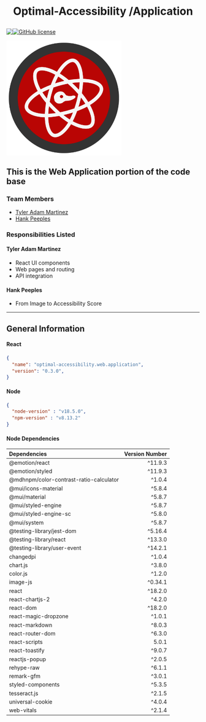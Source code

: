 # <p align="center"> Optimal-Accessibility /Application

<p align="center" style="display: flex;" >
<img src="https://visitor-badge.glitch.me/badge?page_id=tyleradammartinez.Optimal-Accessibility" />
<a href="https://github.com/TylerAdamMartinez/Optimal-Accessibility/blob/main/LICENSE"><img alt="GitHub license" src="https://img.shields.io/github/license/TylerAdamMartinez/Optimal-Accessibility"></a>
</p>


<p align="center" style="display: flex;" >
<img alt="Optimal-Accessibility-Frontend-Image" src="https://github.com/TylerAdamMartinez/Optimal-Accessibility/blob/main/Docs/Assets/Logo/Optimal-Accessibility-Frontend-Logo.svg" height="300px" width="300px" />
 </p>

This is the Web Application portion of the code base
---

### Team Members
- [Tyler Adam Martinez](https://github.com/TylerAdamMartinez/)
- [Hank Peeples](https://github.com/hankpeeples)

### Responsibilities Listed
#### Tyler Adam Martinez
* React UI components
* Web pages and routing
* API integration

#### Hank Peeples
* From Image to Accessibility Score

---

## General Information
#### React
```json
{
  "name": "optimal-accessibility.web.application",
  "version": "0.3.0",
}
```

#### Node
```json
{
  "node-version" : "v18.5.0",
  "npm-version" : "v8.13.2"
}
```
 
#### Node Dependencies
| Dependencies  |  Version Number  |
| :--- |  ---: |
| @emotion/react |  ^11.9.3 |
| @emotion/styled |  ^11.9.3 |
| @mdhnpm/color-contrast-ratio-calculator |  ^1.0.4 |
| @mui/icons-material |  ^5.8.4 |
| @mui/material |  ^5.8.7 |
| @mui/styled-engine |  ^5.8.7 |
| @mui/styled-engine-sc |  ^5.8.0 |
| @mui/system |  ^5.8.7 |
| @testing-library/jest-dom |  ^5.16.4 |
| @testing-library/react |  ^13.3.0 |
| @testing-library/user-event |  ^14.2.1 |
| changedpi |  ^1.0.4 |
| chart.js |  ^3.8.0 |
| color.js |  ^1.2.0 |
| image-js |  ^0.34.1 |
| react |  ^18.2.0 |
| react-chartjs-2 |  ^4.2.0 |
| react-dom |  ^18.2.0 |
| react-magic-dropzone |  ^1.0.1 |
| react-markdown |  ^8.0.3 |
| react-router-dom |  ^6.3.0 |
| react-scripts |  5.0.1 |
| react-toastify |  ^9.0.7 |
| reactjs-popup |  ^2.0.5 |
| rehype-raw |  ^6.1.1 |
| remark-gfm |  ^3.0.1 |
| styled-components |  ^5.3.5 |
| tesseract.js |  ^2.1.5 |
| universal-cookie |  ^4.0.4 |
| web-vitals |  ^2.1.4 | 
